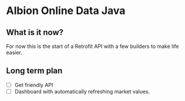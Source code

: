 # Albion Online Data Java

## What is it now?
For now this is the start of a Retrofit API with a few builders to make life easier.

## Long term plan
- [ ] Get friendly API
- [ ] Dashboard with automatically refreshing market values.
